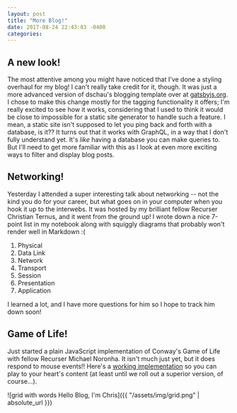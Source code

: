 ```yaml
---
layout: post
title: "More Blog!"
date: 2017-08-24 22:43:03 -0400
categories: 
---
```


## A new look!

The most attentive among you might have noticed that I've done a styling overhaul for my blog! I can't really take credit for it, though. It was just a more advanced version of dschau's blogging template over at [gatsbyjs.org](https://github.com/dschau/gatsby-blog-starter-kit). I chose to make this change mostly for the tagging functionality it offers; I'm really excited to see how it works, considering that I used to think it would be close to impossible for a static site generator to handle such a feature. I mean, a static site isn't supposed to let you ping back and forth with a database, is it?? It turns out that it works with GraphQL, in a way that I don't fully understand yet. It's _like_ having a database you can make queries to. But I'll need to get more familiar with this as I look at even more exciting ways to filter and display blog posts.

## Networking!

Yesterday I attended a super interesting talk about networking -- not the kind you do for your career, but what goes on in your computer when you hook it up to the interwebs. It was hosted by my brilliant fellow Recurser Christian Ternus, and it went from the ground up! I wrote down a nice 7-point list in my notebook along with squiggly diagrams that probably won't render well in Markdown :(

1.  Physical
2.  Data Link
3.  Network
4.  Transport
5.  Session
6.  Presentation
7.  Application

I learned a lot, and I have more questions for him so I hope to track him down soon!

## Game of Life!

Just started a plain JavaScript implementation of Conway's Game of Life with fellow Recurser Michael Noronha. It isn't much just yet, but it does respond to mouse events!! Here's a [working implementation](http://pmav.eu/stuff/javascript-game-of-life-v3.1.1/) so you can play to your heart's content (at least until we roll out a superior version, of course...).

![grid with words Hello Blog, I'm Chris]({{ "/assets/img/grid.png" | absolute_url }})
